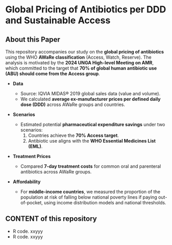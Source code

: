 # Global Pricing of Antibiotics per DDD and Sustainable Access

## About this Paper  
This repository accompanies our study on the **global pricing of antibiotics** using the WHO **AWaRe classification** (Access, Watch, Reserve). The analysis is motivated by the **2024 UNGA High-level Meeting on AMR**, which committed to the target that **70% of global human antibiotic use (ABU) should come from the Access group**.  

- **Data**  
  - Source: IQVIA MIDAS® 2019 global sales data (value and volume).  
  - We calculated **average ex-manufacturer prices per defined daily dose (DDD)** across AWaRe groups and countries.  

- **Scenarios**  
  - Estimated potential **pharmaceutical expenditure savings** under two scenarios:  
    1. Countries achieve the **70% Access target**.  
    2. Antibiotic use aligns with the **WHO Essential Medicines List (EML)**.  

- **Treatment Prices**  
  - Compared **7-day treatment costs** for common oral and parenteral antibiotics across AWaRe groups.  

- **Affordability**  
  - For **middle-income countries**, we measured the proportion of the population at risk of falling below national poverty lines if paying out-of-pocket, using income distribution models and national thresholds.  

## CONTENT of this repository

- R code. xxyyy 
- R code. xxyyy
